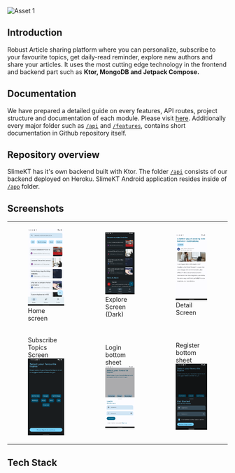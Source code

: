 ![Asset 1](https://user-images.githubusercontent.com/83884225/155851992-afd58940-0535-4099-a096-cb97fff56819.svg)

## Introduction

Robust Article sharing platform where you can personalize, subscribe to your favourite topics, get
daily-read reminder, explore new authors and share your articles. It uses the most cutting edge
technology in the frontend and backend part such as <b>Ktor, MongoDB and Jetpack Compose.</b>

## Documentation

We have prepared a detailed guide on every features, API routes, project structure and documentation
of each module. Please visit [here](). Additionally every major folder such as [`/api`](/api)
and [`/features`](/features), contains short documentation in Github repository itself.

## Repository overview

SlimeKT has it's own backend built with Ktor. The folder [`/api`](/api) consists of our
backend deployed on Heroku. SlimeKT Android application resides inside of [`/app`](/app) folder.

## Screenshots

<table>
    <tr>
        <td>
            <figure>
                <a href="#1">
                    <img src="docs/screenshots/home_screen_with_subscribed_topics.png" width=300>
                </a>
                <figcaption>Home screen</figcaption>
            </figure>
        </td>
        <td>
            <figure>
                <a href="#2">
                    <img src="docs/screenshots/explore_screen_dark.png" width=300>
                </a>
                <figcaption>Explore Screen (Dark)</figcaption>
            </figure>
        </td>
        <td>
            <figure>
                <a href="#3">
                    <img src="docs/screenshots/detail_screen_light.png" width=300>
                </a>
                <figcaption>Detail Screen</figcaption>
            </figure>
        </td>
    </tr>
    <tr>
        <td>
            <figure>
                <figcaption>Subscribe Topics Screen</figcaption>
                <a href="#4">
                    <img src="docs/screenshots/subscribe_category_screen.png" width=300>
                </a>
            </figure>
        </td>
        <td>
            <figure>
                <figcaption>Login bottom sheet</figcaption>
                <a href="#5">
                    <img src="docs/screenshots/login_sheet.png" width=300>
                </a>
            </figure>
        </td>
        <td>
            <figure>
                <figcaption>Register bottom sheet</figcaption>
                <a href="#6">
                    <img src="docs/screenshots/register_sheet.png" width=300>
                </a>
            </figure>
        </td>
    </tr>    
</table>

## Tech Stack
